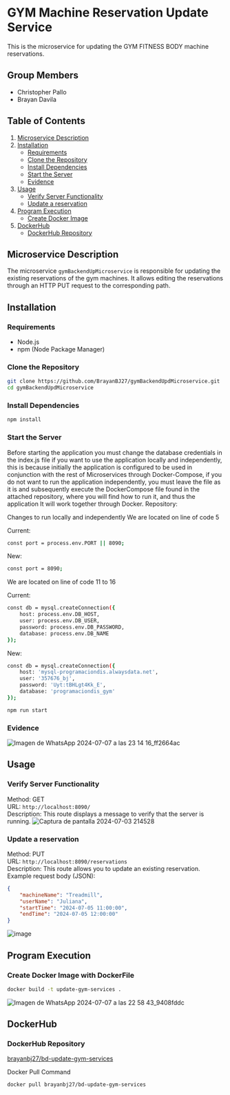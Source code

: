 # GYM Machine Reservation Update Service

This is the microservice for updating the GYM FITNESS BODY machine reservations.

## Group Members

- Christopher Pallo
- Brayan Davila

## Table of Contents

1. [Microservice Description](#microservice-description)
2. [Installation](#installation)
   - [Requirements](#requirements)
   - [Clone the Repository](#clone-the-repository)
   - [Install Dependencies](#install-dependencies)
   - [Start the Server](#start-the-server)
   - [Evidence](#evidence-create)
3. [Usage](#usage)
   - [Verify Server Functionality](#verify-server-functionality)
   - [Update a reservation](#update-a-reservation)
4. [Program Execution](#program-execution)
   - [Create Docker Image](#create-docker-image)
5. [DockerHub](#dockerhub)
   - [DockerHub Repository](#dockerhub-repository)


## Microservice Description

The microservice `gymBackendUpMicroservice` is responsible for updating the existing reservations of the gym machines. It allows editing the reservations through an HTTP PUT request to the corresponding path.

## Installation

### Requirements

- Node.js
- npm (Node Package Manager)

### Clone the Repository

```sh
git clone https://github.com/BrayanBJ27/gymBackendUpdMicroservice.git
cd gymBackendUpdMicroservice
```

### Install Dependencies
```sh
npm install
```

### Start the Server
Before starting the application you must change the database credentials in the index.js file if you want to use the application locally and independently, this is because initially the application is configured to be used in conjunction with the rest of Microservices through Docker-Compose, if you do not want to run the application independently, you must leave the file as it is and subsequently execute the DockerCompose file found in the attached repository, where you will find how to run it, and thus the application It will work together through Docker.
Repository:

Changes to run locally and independently
We are located on line of code 5

Current:
```sh
const port = process.env.PORT || 8090;
```
New:
```sh
const port = 8090;
```

We are located on line of code 11 to 16

Current:
```sh
const db = mysql.createConnection({
    host: process.env.DB_HOST,
    user: process.env.DB_USER,
    password: process.env.DB_PASSWORD,
    database: process.env.DB_NAME
});
```
New:
```sh
const db = mysql.createConnection({
    host: 'mysql-programaciondis.alwaysdata.net',
    user: '357676_bj',
    password: 'Uyt:tBHLgt4Kk_E',
    database: 'programaciondis_gym'
});

```

```sh
npm run start
```

### Evidence
![Imagen de WhatsApp 2024-07-07 a las 23 14 16_ff2664ac](https://github.com/BrayanBJ27/gymBackendUpdMicroservice/assets/87538474/63291715-c915-4f53-b13c-b56129faf15c)

## Usage

### Verify Server Functionality

Method: GET  
URL: `http://localhost:8090/`  
Description: This route displays a message to verify that the server is running.
![Captura de pantalla 2024-07-03 214528](https://github.com/BrayanBJ27/gymBackendUpdMicroservice/assets/87538474/369a4a65-fb86-482b-80ad-0f67e10e5aba)

### Update a reservation

Method: PUT  
URL: `http://localhost:8090/reservations`  
Description: This route allows you to update an existing reservation.
Example request body (JSON):

```json
{
    "machineName": "Treadmill",
    "userName": "Juliana",
    "startTime": "2024-07-05 11:00:00",
    "endTime": "2024-07-05 12:00:00"
}
```
![image](https://github.com/BrayanBJ27/gymBackendUpdMicroservice/assets/87538474/ba2adb3c-32ac-41bd-9405-0fcd66be5606)

## Program Execution
### Create Docker Image with DockerFile

```sh
docker build -t update-gym-services .
```
![Imagen de WhatsApp 2024-07-07 a las 22 58 43_9408fddc](https://github.com/BrayanBJ27/gymBackendUpdMicroservice/assets/87538474/71a97cfc-4fa1-4014-9b37-c555e2d20808)

## DockerHub
### DockerHub Repository

[brayanbj27/bd-update-gym-services](https://hub.docker.com/r/brayanbj27/bd-update-gym-services)

Docker Pull Command
```sh
docker pull brayanbj27/bd-update-gym-services
```
